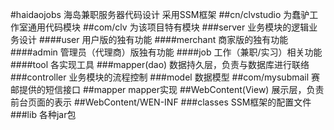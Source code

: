 #haidaojobs
海岛兼职服务器代码设计
采用SSM框架
##cn/clvstudio
为蠢驴工作室通用代码模块
##com/clv
    为该项目特有模块
###server
 业务模块的逻辑业务设计
####user
用户版的独有功能
####merchant
商家版的独有功能
####admin
管理员（代理商）版独有功能
####job
工作（兼职/实习）相关功能
####tool
各实现工具
###mapper(dao)
数据持久层，负责与数据库进行联络
###controller
业务模块的流程控制
###model
数据模型
##com/mysubmail
    赛邮提供的短信接口
##mapper
   mapper实现
##WebContent(View)
	 展示层，负责前台页面的表示
##WebContent/WEN-INF
###classes
SSM框架的配置文件
###lib
各种jar包